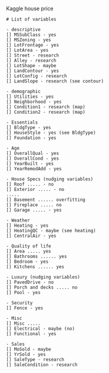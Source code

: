 Kaggle house price


    # List of variables
    
    - descriptive
    [] MSSubClass - yes
    [] MSZoning - yes
    [] LotFrontage - yes
    [] LotArea - yes
    [] Street - research
    [] Alley - research
    [] LotShape - maybe
    [] LandContour - yes
    [] LotConfig - research
    [] LandSlope - research (see contour)
    
    - demographic
    [] Utilities - yes
    [] Neighborhood - yes
    [] Condition1 - research (map)
    [] Condition2 - research (map)
    
    - Essentials
    [] BldgType - yes
    [] HouseStyle - yes (see BldgType)
    [] Foundation - yes
    
    - Age
    [] OverallQual - yes
    [] OverallCond - yes
    [] YearBuilt - yes
    [] YearRemodAdd - yes
    
    - House Specs (nudging variables)
    [] Roof ..... - no
    [] Exterior ..... - no
    .....
    [] Basement ...... overfitting
    [] Fireplace ..... no
    [] Garage ..... - yes
    
    - Weather
    [] Heating - yes
    [] HeatingQC - maybe (see heating)
    [] CentralAir - yes
    
    - Quality of life
    [] Area ..... yes
    [] Bathrooms ...... yes
    [] Bedroom - yes
    [] Kitchens ...... yes
    
    - Luxury (nudging variables)
    [] PavedDrive - no
    [] Porch and decks ..... no
    [] Pool - yes
    
    - Security
    [] Fence - yes
    
    - Misc
    [] Misc .....
    [] Electrical - maybe (no)
    [] Functional - yes
    
    - Sales
    [] MoSold - maybe
    [] YrSold - yes
    [] SaleType - research
    [] SaleCondition - research


